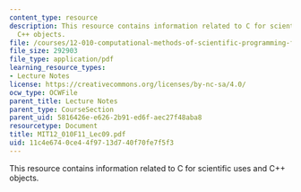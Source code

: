 ```yaml
---
content_type: resource
description: This resource contains information related to C for scientific uses and
  C++ objects.
file: /courses/12-010-computational-methods-of-scientific-programming-fall-2011/11c4e6740ce44f9713d740f70fe7f5f3_MIT12_010F11_Lec09.pdf
file_size: 292903
file_type: application/pdf
learning_resource_types:
- Lecture Notes
license: https://creativecommons.org/licenses/by-nc-sa/4.0/
ocw_type: OCWFile
parent_title: Lecture Notes
parent_type: CourseSection
parent_uid: 5816426e-e626-2b91-ed6f-aec27f48aba8
resourcetype: Document
title: MIT12_010F11_Lec09.pdf
uid: 11c4e674-0ce4-4f97-13d7-40f70fe7f5f3
---
```

This resource contains information related to C for scientific uses and C++ objects.